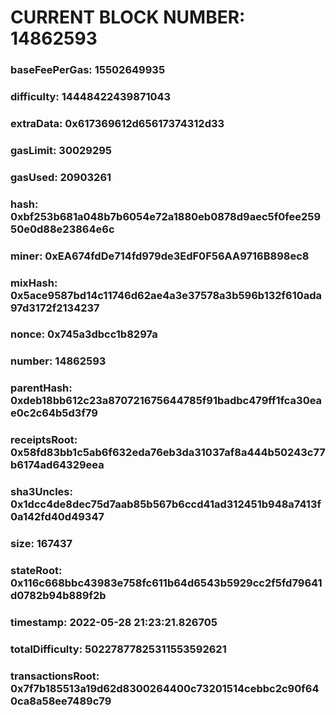 # CURRENT BLOCK NUMBER: 14862593

### baseFeePerGas: 15502649935
### difficulty: 14448422439871043
### extraData: 0x617369612d65617374312d33
### gasLimit: 30029295
### gasUsed: 20903261
### hash: 0xbf253b681a048b7b6054e72a1880eb0878d9aec5f0fee25950e0d88e23864e6c
### miner: 0xEA674fdDe714fd979de3EdF0F56AA9716B898ec8
### mixHash: 0x5ace9587bd14c11746d62ae4a3e37578a3b596b132f610ada97d3172f2134237
### nonce: 0x745a3dbcc1b8297a
### number: 14862593
### parentHash: 0xdeb18bb612c23a870721675644785f91badbc479ff1fca30eae0c2c64b5d3f79
### receiptsRoot: 0x58fd83bb1c5ab6f632eda76eb3da31037af8a444b50243c77b6174ad64329eea
### sha3Uncles: 0x1dcc4de8dec75d7aab85b567b6ccd41ad312451b948a7413f0a142fd40d49347
### size: 167437
### stateRoot: 0x116c668bbc43983e758fc611b64d6543b5929cc2f5fd79641d0782b94b889f2b
### timestamp: 2022-05-28 21:23:21.826705
### totalDifficulty: 50227877825311553592621
### transactionsRoot: 0x7f7b185513a19d62d8300264400c73201514cebbc2c90f640ca8a58ee7489c79
